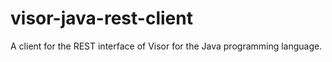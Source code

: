 # visor-java-rest-client
A client for the REST interface of Visor for the Java programming language.
